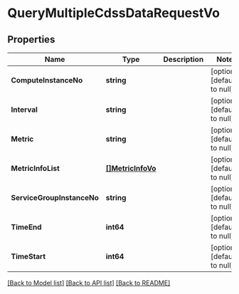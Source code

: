 # QueryMultipleCdssDataRequestVo

## Properties
Name | Type | Description | Notes
------------ | ------------- | ------------- | -------------
**ComputeInstanceNo** | **string** |  | [optional] [default to null]
**Interval** | **string** |  | [optional] [default to null]
**Metric** | **string** |  | [optional] [default to null]
**MetricInfoList** | [**[]MetricInfoVo**](MetricInfoVo.md) |  | [optional] [default to null]
**ServiceGroupInstanceNo** | **string** |  | [optional] [default to null]
**TimeEnd** | **int64** |  | [optional] [default to null]
**TimeStart** | **int64** |  | [optional] [default to null]

[[Back to Model list]](../README.md#documentation-for-models) [[Back to API list]](../README.md#documentation-for-api-endpoints) [[Back to README]](../README.md)


